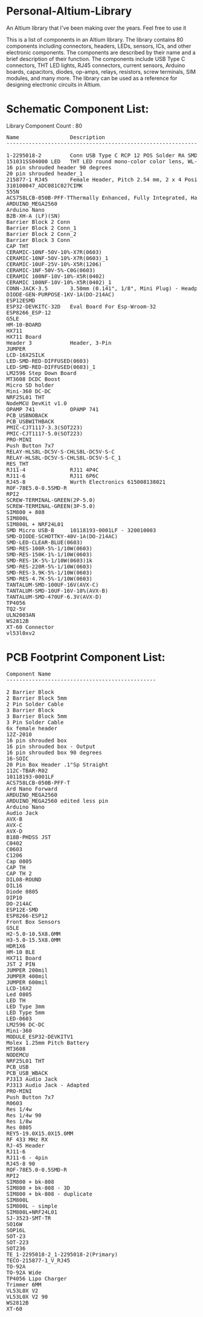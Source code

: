 # Personal-Altium-Library
An Altium library that I've been making over the years. Feel free to use it

This is a list of components in an Altium library. The library contains 80 components including connectors, headers, LEDs, sensors, ICs, and other electronic components. The components are described by their name and a brief description of their function. The components include USB Type C connectors, THT LED lights, RJ45 connectors, current sensors, Arduino boards, capacitors, diodes, op-amps, relays, resistors, screw terminals, SIM modules, and many more. The library can be used as a reference for designing electronic circuits in Altium.

# Schematic Component List: 

Library Component Count : 80
<pre>
Name                Description
----------------------------------------------------------------------------------------------------

1-2295018-2         Conn USB Type C RCP 12 POS Solder RA SMD 12 Terminal 1 Port T/R
151031SS04000 LED   THT LED round mono-color color lens, WL-TMRW, Super Red
16 pin shrouded header 90 degrees
20 pin shrouded header_1
215877-1 RJ45       Female Header, Pitch 2.54 mm, 2 x 4 Position, Height 11.5 mm, Tail Length 3 mm, -40 to 105 degC, RoHS, Tape and Reel
310100047_ADC081C027CIMK
555N                
ACS758LCB-050B-PFF-TThermally Enhanced, Fully Integrated, Hall Effect-Based  Linear Current Sensor IC with 100 µO Current Conductor
ARDUINO_MEGA2560    
Arduino Nano
B2B-XH-A (LF)(SN)
Barrier Block 2 Conn
Barrier Block 2 Conn_1
Barrier Block 2 Conn_2
Barrier Block 3 Conn
CAP THT             
CERAMIC-10NF-50V-10%-X7R(0603)
CERAMIC-10NF-50V-10%-X7R(0603)_1
CERAMIC-10UF-25V-10%-X5R(1206)
CERAMIC-1NF-50V-5%-C0G(0603)
CERAMIC 100NF-10V-10%-X5R(0402)
CERAMIC 100NF-10V-10%-X5R(0402)_1
CONN-JACK-3.5       3.50mm (0.141", 1/8", Mini Plug) - Headphone Phone Jack Stereo Connector Solder - SJ-3523-SMT
DIODE-GEN-PURPOSE-1KV-1A(DO-214AC)
ESP12ESMD
ESP32-DEVKITC-32D   Eval Board For Esp-Wroom-32
ESP8266_ESP-12
G5LE
HM-10-BOARD         
HX711
HX711 Board
Header 3            Header, 3-Pin
JUMPER
LCD-16X2SILK
LED-SMD-RED-DIFFUSED(0603)
LED-SMD-RED-DIFFUSED(0603)_1
LM2596 Step Down Board
MT3608 DCDC Boost   
Micro SD holder
Mini-360 DC-DC      
NRF25L01 THT        
NodeMCU DevKit v1.0
OPAMP 741           OPAMP 741
PCB_USBNOBACK       
PCB_USBWITHBACK
PMIC-CJT1117-3.3(SOT223)
PMIC-CJT1117-5.0(SOT223)
PRO-MINI
Push Button 7x7     
RELAY-HLS8L-DC5V-S-CHLS8L-DC5V-S-C
RELAY-HLS8L-DC5V-S-CHLS8L-DC5V-S-C_1
RES_THT             
RJ11-4              RJ11 4P4C
RJ11-6              RJ11 6P6C
RJ45-8              Wurth Electronics 615008138021
ROF-78E5.0-0.5SMD-R 
RPI2
SCREW-TERMINAL-GREEN(2P-5.0)
SCREW-TERMINAL-GREEN(3P-5.0)
SIM800 + 808
SIM800L             
SIM800L + NRF24L01  
SMD Micro USB-B     10118193-0001LF - 320010003
SMD-DIODE-SCHOTTKY-40V-1A(DO-214AC)
SMD-LED-CLEAR-BLUE(0603)
SMD-RES-100R-5%-1/10W(0603)
SMD-RES-150K-1%-1/10W(0603)
SMD-RES-1K-5%-1/10W(0603)1k
SMD-RES-220R-5%-1/10W(0603)
SMD-RES-3.9K-5%-1/10W(0603)
SMD-RES-4.7K-5%-1/10W(0603)
TANTALUM-SMD-100UF-16V(AVX-C)
TANTALUM-SMD-10UF-16V-10%(AVX-B)
TANTALUM-SMD-470UF-6.3V(AVX-D)
TP4056
TQ2-5V              
ULN2003AN           
WS2812B
XT-60 Connector     
vl53l0xv2           
</pre>

# PCB Footprint Component List:
<pre>
Component Name
-----------------------------------------------

2 Barrier Block
2 Barrier Block 5mm
2 Pin Solder Cable
3 Barrier Block
3 Barrier Block 5mm
3 Pin Solder Cable
6x female header
12Z-2010
16 pin shrouded box
16 pin shrouded box - Output
16 pin shrouded box 90 degrees
16-SOIC
20 Pin Box Header .1"Sp Straight
112C-TBAR-R02
10118193-0001LF
ACS758LCB-050B-PFF-T
Ard Nano Forward
ARDUINO_MEGA2560
ARDUINO_MEGA2560 edited less pin
Arduino Nano
Audio Jack
AVX-B
AVX-C
AVX-D
B18B-PHDSS JST
C0402
C0603
C1206
Cap 0805
CAP TH
CAP TH 2
DIL08-ROUND
DIL16
Diode 0805
DIP10
DO-214AC
ESP12E-SMD
ESP8266-ESP12
Front Box Sensors
G5LE
H2-5.0-10.5X8.0MM
H3-5.0-15.5X8.0MM
HDR1X6
HM-10 BLE
HX711 Board
JST 2 PIN
JUMPER 200mil
JUMPER 400mil
JUMPER 600mil
LCD-16X2
Led 0805
LED TH
LED Type 3mm
LED Type 5mm
LED-0603
LM2596 DC-DC
Mini-360
MODULE_ESP32-DEVKITV1
Molex 1.25mm Pitch Battery
MT3608
NODEMCU
NRF25L01 THT
PCB_USB
PCB_USB_WBACK
PJ313 Audio Jack
PJ313 Audio Jack - Adapted
PRO-MINI
Push Button 7x7
R0603
Res 1/4w
Res 1/4w 90
Res 1/8w
Res 0805
REY5-19.0X15.0X15.0MM
RF 433 MHz RX
RJ-45 Header
RJ11-6
RJ11-6 - 4pin
RJ45-8 90
ROF-78E5.0-0.5SMD-R
RPI2
SIM800 + bk-808
SIM800 + bk-808 - 3D
SIM800 + bk-808 - duplicate
SIM800L
SIM800L - simple
SIM800L+NRF24L01
SJ-3523-SMT-TR
SO16W
SOP16L
SOT-23
SOT-223
SOT236
TE_1-2295018-2_1-2295018-2(Primary)
TECO-215877-1_V_RJ45
TO-92A
TO-92A Wide
TP4056 Lipo Charger
Trimmer 6MM
VL53L0X V2
VL53L0X V2 90
WS2812B
XT-60
</pre>
